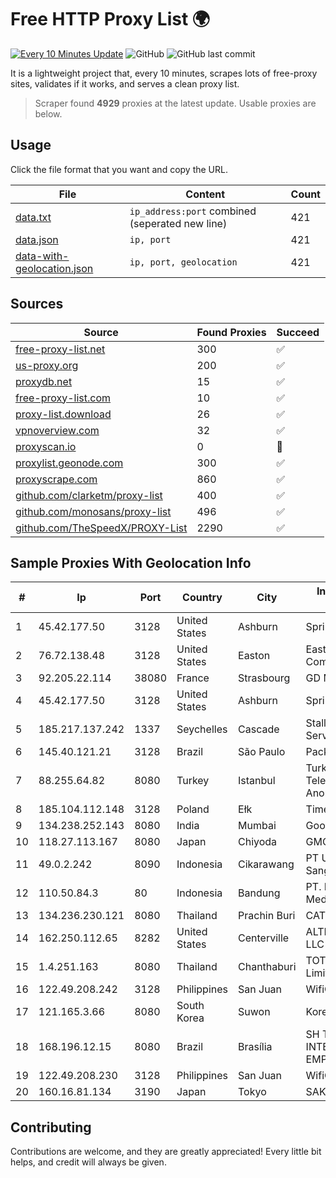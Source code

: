 
# Free HTTP Proxy List 🌍

[![Every 10 Minutes Update](https://github.com/mertguvencli/http-proxy-list/actions/workflows/main.yml/badge.svg?branch=main)](https://github.com/mertguvencli/http-proxy-list/actions/workflows/main.yml)
![GitHub](https://img.shields.io/github/license/mertguvencli/http-proxy-list)
![GitHub last commit](https://img.shields.io/github/last-commit/mertguvencli/http-proxy-list)

It is a lightweight project that, every 10 minutes, scrapes lots of free-proxy sites, validates if it works, and serves a clean proxy list.


> Scraper found **4929** proxies at the latest update. Usable proxies are below.

## Usage

Click the file format that you want and copy the URL.


|File|Content|Count|
|----|-------|-----|
|[data.txt](https://raw.githubusercontent.com/mertguvencli/http-proxy-list/main/proxy-list/data.txt)|`ip_address:port` combined (seperated new line)|421|
|[data.json](https://raw.githubusercontent.com/mertguvencli/http-proxy-list/main/proxy-list/data.json)|`ip, port`|421|
|[data-with-geolocation.json](https://raw.githubusercontent.com/mertguvencli/http-proxy-list/main/proxy-list/data-with-geolocation.json)|`ip, port, geolocation`|421|

## Sources

|Source|Found Proxies|Succeed|
|------|-------------|-------|
|[free-proxy-list.net](https://free-proxy-list.net)|300|✅|
|[us-proxy.org](https://www.us-proxy.org)|200|✅|
|[proxydb.net](http://proxydb.net)|15|✅|
|[free-proxy-list.com](https://free-proxy-list.com/?page=&port=&type%5B%5D=http&type%5B%5D=https&up_time=0&search=Search)|10|✅|
|[proxy-list.download](https://www.proxy-list.download/HTTP)|26|✅|
|[vpnoverview.com](https://vpnoverview.com/privacy/anonymous-browsing/free-proxy-servers)|32|✅|
|[proxyscan.io](https://www.proxyscan.io)|0|🚫|
|[proxylist.geonode.com](https://proxylist.geonode.com/api/proxy-list?limit=300&page=1&sort_by=lastChecked&sort_type=desc&protocols=http,https)|300|✅|
|[proxyscrape.com](https://api.proxyscrape.com/v2/?request=displayproxies&protocol=http&timeout=10000&country=all&ssl=all&anonymity=all)|860|✅|
|[github.com/clarketm/proxy-list](https://raw.githubusercontent.com/clarketm/proxy-list/master/proxy-list-raw.txt)|400|✅|
|[github.com/monosans/proxy-list](https://raw.githubusercontent.com/monosans/proxy-list/main/proxies/http.txt)|496|✅|
|[github.com/TheSpeedX/PROXY-List](https://raw.githubusercontent.com/TheSpeedX/PROXY-List/master/http.txt)|2290|✅|


## Sample Proxies With Geolocation Info

|#|Ip|Port|Country|City|Internet Service Provider|
|-|--|----|-------|----|-------------------------|
|1|45.42.177.50|3128|United States|Ashburn|Sprint|
|2|76.72.138.48|3128|United States|Easton|Easton Utilities Commission|
|3|92.205.22.114|38080|France|Strasbourg|GD MASS Network|
|4|45.42.177.50|3128|United States|Ashburn|Sprint|
|5|185.217.137.242|1337|Seychelles|Cascade|Stallion Network Services Limited|
|6|145.40.121.21|3128|Brazil|São Paulo|Packet Host, Inc.|
|7|88.255.64.82|8080|Turkey|Istanbul|Turk Telekomunikasyon Anonim Sirketi|
|8|185.104.112.148|3128|Poland|Ełk|Timeweb-Artnet|
|9|134.238.252.143|8080|India|Mumbai|Google LLC|
|10|118.27.113.167|8080|Japan|Chiyoda|GMO Internet, Inc.|
|11|49.0.2.242|8090|Indonesia|Cikarawang|PT Usaha Adi Sanggoro|
|12|110.50.84.3|80|Indonesia|Bandung|PT. MNC Kabel Mediacom|
|13|134.236.230.121|8080|Thailand|Prachin Buri|CAT-BB|
|14|162.250.112.65|8282|United States|Centerville|ALTIUS Broadband, LLC|
|15|1.4.251.163|8080|Thailand|Chanthaburi|TOT Public Company Limited|
|16|122.49.208.242|3128|Philippines|San Juan|WifiCity, Inc|
|17|121.165.3.66|8080|South Korea|Suwon|Korea Telecom|
|18|168.196.12.15|8080|Brazil|Brasília|SH TURBO INTERNET TEC. E EMPREENDIMENTOS|
|19|122.49.208.230|3128|Philippines|San Juan|WifiCity, Inc|
|20|160.16.81.134|3190|Japan|Tokyo|SAKURA Internet Inc.|



## Contributing

Contributions are welcome, and they are greatly appreciated! Every
little bit helps, and credit will always be given.

